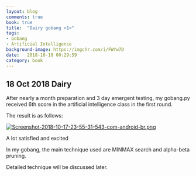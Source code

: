 ```yaml
---
layout: blog
comments: true
book: true
title:  "Dairy gobang <1>"
tags:
- Gobang
- Artificial Intelligence
background-image: https://imgchr.com/i/FWYw7D
date:   2018-10-18 00:29:59
category: book
---
```


## 18 Oct 2018 Dairy

After nearly a month preparation and 3 day emergent testing, my gobang.py received 6th score in the artificial intelligence class in the first round.

The result is as follows:

[![Screenshot-2018-10-17-23-55-31-543-com-android-br.png](https://i.postimg.cc/y6P7STcJ/Screenshot-2018-10-17-23-55-31-543-com-android-br.png)](https://postimg.cc/NL533mNY)

A lot satisfied and excited

In my gobang, the main technique used are MINMAX search and alpha-beta pruning.

Detailed technique will be discussed later. 

